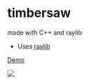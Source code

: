 # timbersaw
made with C++ and raylib

* Uses [raylib](https://www.raylib.com/)

[Demo](https://6687c0203756a82718161250--chic-licorice-a6212b.netlify.app/)

<img src="https://github.com/pepega90/timbersaw/blob/main/preview.gif" />





